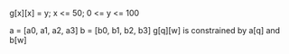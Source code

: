 g[x][x] = y; x <= 50; 0 <= y <= 100

a = [a0, a1, a2, a3]
b = [b0, b1, b2, b3]
g[q][w] is constrained by a[q] and b[w]
